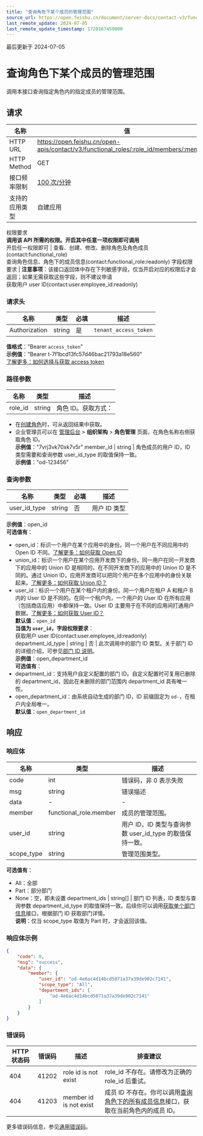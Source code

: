 ```yaml
---
title: "查询角色下某个成员的管理范围"
source_url: https://open.feishu.cn/document/server-docs/contact-v3/functional_role-member/get
last_remote_update: 2024-07-05
last_remote_update_timestamp: 1720167459000
---
```

最后更新于 2024-07-05

# 查询角色下某个成员的管理范围

调用本接口查询指定角色内的指定成员的管理范围。

## 请求
名称 | 值
---|---
HTTP URL | https://open.feishu.cn/open-apis/contact/v3/functional_roles/:role_id/members/:member_id
HTTP Method | GET
接口频率限制 | [100 次/分钟](https://open.feishu.cn/document/ukTMukTMukTM/uUzN04SN3QjL1cDN)
支持的应用类型 | 自建应用
权限要求  
            **调用该 API 所需的权限。开启其中任意一项权限即可调用**  
            开启任一权限即可 | 查看、创建、修改、删除角色及角色成员(contact:functional_role)  
            查询角色信息、角色下的成员信息(contact:functional_role:readonly)
字段权限要求 | **注意事项**：该接口返回体中存在下列敏感字段，仅当开启对应的权限后才会返回；如果无需获取这些字段，则不建议申请  
        获取用户 user ID(contact:user.employee_id:readonly)

### 请求头

名称 | 类型 | 必填 | 描述
--- | --- | --- | ---
Authorization | string | 是 | `tenant_access_token`  
**值格式**："Bearer `access_token`"  
**示例值**："Bearer t-7f1bcd13fc57d46bac21793a18e560"  
[了解更多：如何选择与获取 access token](https://open.feishu.cn/document/uAjLw4CM/ugTN1YjL4UTN24CO1UjN/trouble-shooting/how-to-choose-which-type-of-token-to-use)

### 路径参数

名称 | 类型 | 描述
--- | --- | ---
role_id | string | 角色 ID。获取方式：  
- 在[创建角色](https://open.feishu.cn/document/uAjLw4CM/ukTMukTMukTM/reference/contact-v3/functional_role/create)时，可从返回结果中获取。  
- 企业管理员可以在 [管理后台](https://feishu.cn/admin) > **组织架构** > **角色管理** 页面，在角色名称右侧获取角色 ID。  
**示例值**："7vrj3vk70xk7v5r"
member_id | string | 角色成员的用户 ID，ID 类型需要和查询参数 user_id_type 的取值保持一致。  
**示例值**："od-123456"

### 查询参数

名称 | 类型 | 必填 | 描述
--- | --- | --- | ---
user_id_type | string | 否 | 用户 ID 类型  
**示例值**：open_id  
**可选值有**：  
- open_id：标识一个用户在某个应用中的身份。同一个用户在不同应用中的 Open ID 不同。[了解更多：如何获取 Open ID](https://open.feishu.cn/document/uAjLw4CM/ugTN1YjL4UTN24CO1UjN/trouble-shooting/how-to-obtain-openid)  
- union_id：标识一个用户在某个应用开发商下的身份。同一用户在同一开发商下的应用中的 Union ID 是相同的，在不同开发商下的应用中的 Union ID 是不同的。通过 Union ID，应用开发商可以把同个用户在多个应用中的身份关联起来。[了解更多：如何获取 Union ID？](https://open.feishu.cn/document/uAjLw4CM/ugTN1YjL4UTN24CO1UjN/trouble-shooting/how-to-obtain-union-id)  
- user_id：标识一个用户在某个租户内的身份。同一个用户在租户 A 和租户 B 内的 User ID 是不同的。在同一个租户内，一个用户的 User ID 在所有应用（包括商店应用）中都保持一致。User ID 主要用于在不同的应用间打通用户数据。[了解更多：如何获取 User ID？](https://open.feishu.cn/document/uAjLw4CM/ugTN1YjL4UTN24CO1UjN/trouble-shooting/how-to-obtain-user-id)  
**默认值**：`open_id`  
**当值为 `user_id`，字段权限要求**：  
获取用户 user ID(contact:user.employee_id:readonly)
department_id_type | string | 否 | 此次调用中的部门 ID 类型。关于部门 ID 的详细介绍，可参见[部门 ID 说明](https://open.feishu.cn/document/uAjLw4CM/ukTMukTMukTM/reference/contact-v3/department/field-overview#23857fe0)。  
**示例值**：open_department_id  
**可选值有**：  
- department_id：支持用户自定义配置的部门 ID。自定义配置时可复用已删除的 department_id，因此在未删除的部门范围内 department_id 具有唯一性。  
- open_department_id：由系统自动生成的部门 ID，ID 前缀固定为 `od-`，在租户内全局唯一。  
**默认值**：`open_department_id`

## 响应

### 响应体

名称 | 类型 | 描述
--- | --- | ---
code | int | 错误码，非 0 表示失败
msg | string | 错误描述
data | \- | \-
member | functional_role.member | 成员的管理范围。
user_id | string | 用户 ID，ID 类型与查询参数 user_id_type 的取值保持一致。
scope_type | string | 管理范围类型。  
**可选值有**：  
- All：全部  
- Part：部分部门  
- None：空，即未设置
department_ids | string\[\] | 部门 ID 列表，ID 类型与查询参数 department_id_type 的取值保持一致。后续你可以调用[获取单个部门信息](https://open.feishu.cn/document/uAjLw4CM/ukTMukTMukTM/reference/contact-v3/department/get)接口，根据部门 ID 获取部门详情。  
**说明**：仅当 scope_type 取值为 Part 时，才会返回该值。

### 响应体示例
```json
{
    "code": 0,
    "msg": "success",
    "data": {
        "member": {
            "user_id": "od-4e6ac4d14bcd5071a37a39de902c7141",
            "scope_type": "All",
            "department_ids": [
                "od-4e6ac4d14bcd5071a37a39de902c7141"
            ]
        }
    }
}
```

### 错误码

HTTP状态码 | 错误码 | 描述 | 排查建议
--- | --- | --- | ---
404 | 41202 | role id is not exist | role_id 不存在。请修改为正确的 role_id 后重试。
404 | 41203 | member id is not exist | 成员 ID 不存在。你可以调用[查询角色下的所有成员信息](https://open.feishu.cn/document/uAjLw4CM/ukTMukTMukTM/reference/contact-v3/functional_role-member/list)接口，获取在当前角色内的成员 ID。

更多错误码信息，参见[通用错误码](https://open.feishu.cn/document/ukTMukTMukTM/ugjM14COyUjL4ITN)。

